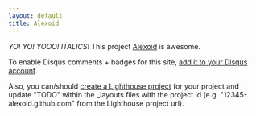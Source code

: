 ```yaml
---
layout: default
title: Alexoid
---
```


*YO! YO! YOOO!* <em>ITALICS!</em> This project <a href="http://github.com//alexoid.github.com">Alexoid</a> is awesome.

To enable Disqus comments + badges for this site, [add it to your Disqus account](http://disqus.com/add/).

Also, you can/should [create a Lighthouse project](http://.lighthouseapp.com/projects/new) for your project and update "TODO" within the _layouts files with the project id (e.g. "12345-alexoid.github.com" from the Lighthouse project url).